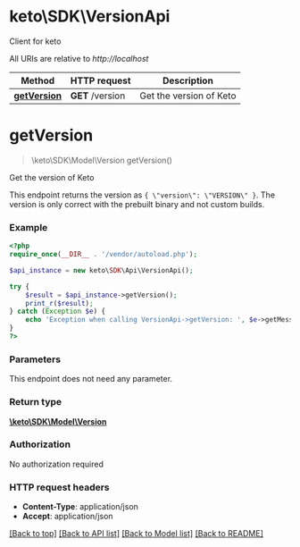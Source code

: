 # keto\SDK\VersionApi
Client for keto

All URIs are relative to *http://localhost*

Method | HTTP request | Description
------------- | ------------- | -------------
[**getVersion**](VersionApi.md#getVersion) | **GET** /version | Get the version of Keto


# **getVersion**
> \keto\SDK\Model\Version getVersion()

Get the version of Keto

This endpoint returns the version as `{ \"version\": \"VERSION\" }`. The version is only correct with the prebuilt binary and not custom builds.

### Example
```php
<?php
require_once(__DIR__ . '/vendor/autoload.php');

$api_instance = new keto\SDK\Api\VersionApi();

try {
    $result = $api_instance->getVersion();
    print_r($result);
} catch (Exception $e) {
    echo 'Exception when calling VersionApi->getVersion: ', $e->getMessage(), PHP_EOL;
}
?>
```

### Parameters
This endpoint does not need any parameter.

### Return type

[**\keto\SDK\Model\Version**](../Model/Version.md)

### Authorization

No authorization required

### HTTP request headers

 - **Content-Type**: application/json
 - **Accept**: application/json

[[Back to top]](#) [[Back to API list]](../../README.md#documentation-for-api-endpoints) [[Back to Model list]](../../README.md#documentation-for-models) [[Back to README]](../../README.md)

